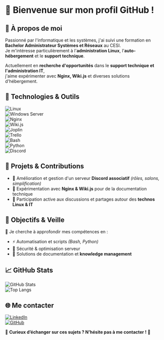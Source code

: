 # 👋 Bienvenue sur mon profil GitHub !  

## 🎯 À propos de moi  
Passionné par l'informatique et les systèmes, j'ai suivi une formation en **Bachelor Administrateur Systèmes et Réseaux** au CESI.  
Je m'intéresse particulièrement à l'**administration Linux**, l'**auto-hébergement** et le **support technique**.  

Actuellement en **recherche d'opportunités** dans le **support technique et l'administration IT**,  
j'aime expérimenter avec **Nginx, Wiki.js** et diverses solutions d'hébergement.  

## 🔧 Technologies & Outils  

![Linux](https://img.shields.io/badge/Linux-Debian/Ubuntu-FCC624?logo=linux&logoColor=black)  
![Windows Server](https://img.shields.io/badge/Windows_Server-2019/2022-blue?logo=windows&logoColor=white)  
![Nginx](https://img.shields.io/badge/Nginx-ReverseProxy-green?logo=nginx&logoColor=white)  
![Wiki.js](https://img.shields.io/badge/Wiki.js-Documentation-blue?logo=wikidot&logoColor=white)  
![Joplin](https://img.shields.io/badge/Joplin-Notes-1071E5?logo=joplin&logoColor=white)  
![Trello](https://img.shields.io/badge/Trello-ProjectManagement-0079BF?logo=trello&logoColor=white)  
![Bash](https://img.shields.io/badge/Bash-Scripting-4EAA25?logo=gnubash&logoColor=white)  
![Python](https://img.shields.io/badge/Python-Scripting-3776AB?logo=python&logoColor=white)  
![Discord](https://img.shields.io/badge/Discord-ServerManagement-5865F2?logo=discord&logoColor=white)  

## 📌 Projets & Contributions  

- 🔹 Amélioration et gestion d'un serveur **Discord associatif** *(rôles, salons, simplification)*  
- 🔹 Expérimentation avec **Nginx & Wiki.js** pour de la documentation technique  
- 🔹 Participation active aux discussions et partages autour des **technos Linux & IT**  

## 🚀 Objectifs & Veille  

📌 Je cherche à approfondir mes compétences en :  
- ⚡ Automatisation et scripts *(Bash, Python)*  
- 🔐 Sécurité & optimisation serveur  
- 📖 Solutions de documentation et **knowledge management**  

## 📈 GitHub Stats  

![GitHub Stats](https://github-readme-stats.vercel.app/api?username=ton-utilisateur&show_icons=true&theme=dark)  
![Top Langs](https://github-readme-stats.vercel.app/api/top-langs/?username=ton-utilisateur&layout=compact&theme=dark)  

## 🌐 Me contacter  

[![LinkedIn](https://img.shields.io/badge/LinkedIn-Profile-blue?logo=linkedin)](https://www.linkedin.com/in/shay-castelnau/)  
[![GitHub](https://img.shields.io/badge/GitHub-Profile-black?logo=github)](https://github.com/ShayITPro/)  


💬 **Curieux d’échanger sur ces sujets ? N’hésite pas à me contacter !** 🚀  
